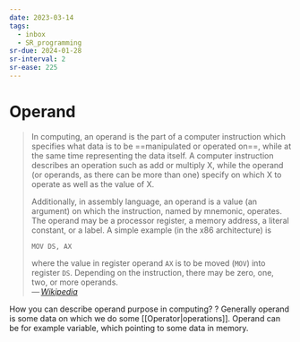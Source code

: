 ```yaml
---
date: 2023-03-14
tags:
  - inbox
  - SR_programming
sr-due: 2024-01-28
sr-interval: 2
sr-ease: 225
---
```


# Operand

> In computing, an operand is the part of a computer instruction which specifies
> what data is to be ==manipulated or operated on==, while at the same time
> representing the data itself. A computer instruction describes an operation
> such as add or multiply X, while the operand (or operands, as there can be
> more than one) specify on which X to operate as well as the value of X.
>
> Additionally, in assembly language, an operand is a value (an argument) on
> which the instruction, named by mnemonic, operates. The operand may be a
> processor register, a memory address, a literal constant, or a label. A simple
> example (in the x86 architecture) is
>
> `MOV DS, AX`
>
> where the value in register operand `AX` is to be moved (`MOV`) into register
> `DS`. Depending on the instruction, there may be zero, one, two, or more
> operands.\
> — <cite>[Wikipedia](https://en.wikipedia.org/wiki/Operand#Computer_science)</cite>

How you can describe operand purpose in computing?
?
Generally operand is some data on which we do some [[Operator|operations]].
Operand can be for example variable, which pointing to some data in memory.
